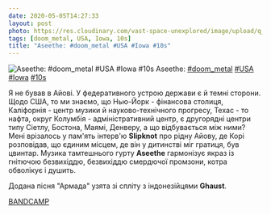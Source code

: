 ```yaml
---
date: 2020-05-05T14:27:33
layout: post
photo: https://res.cloudinary.com/vast-space-unexplored/image/upload/q_auto,dpr_auto,w_auto/photos/photo_959_05-05-2020_14-27-33.jpg
tags: [doom_metal, USA, Iowa, 10s]
title: "Aseethe: #doom_metal #USA #Iowa #10s"
---
```

![Aseethe: #doom_metal #USA #Iowa #10s](https://res.cloudinary.com/vast-space-unexplored/image/upload/q_auto,dpr_auto,w_auto/photos/photo_959_05-05-2020_14-27-33.jpg)
Aseethe: [#doom_metal](/tags/#doom_metal) [#USA](/tags/#USA) [#Iowa](/tags/#Iowa) [#10s](/tags/#10s)

Я не бував в Айові. У федеративного устрою держави є й темні сторони. Щодо США, то ми знаємо, що Нью-Йорк - фінансова столиця, Каліфорнія - центр музики й науково-технічного прогресу, Техас - то нафта, округ Колумбія - адміністративний центр, є другорядні центри типу Сіетлу, Бостона, Маямі, Денверу, а що відбувається між ними? Мені врізалось у пам&#39;ять інтерв&#39;ю **Slipknot** про рідну Айову, де Корі розповідав, що єдиним місцем, де він у дитинстві міг гратиця, був цвинтар. Музика тамтешнього гурту **Aseethe** гармонізує якраз із гнітючою безвихіддю, безвихіддю смердючої промзони, котра обволікує і душить.

Додана пісня &quot;Армада&quot; узята зі спліту з індонезійцями **Ghaust**.

[BANDCAMP](https://aseethe.bandcamp.com/album/aseethe-ghaust-split)